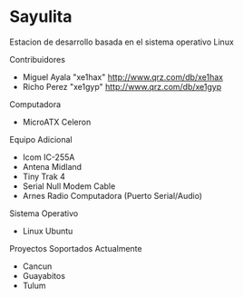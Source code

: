 Sayulita
==

Estacion de desarrollo basada en el sistema operativo Linux 

Contribuidores

- Miguel Ayala "xe1hax" http://www.qrz.com/db/xe1hax
- Richo Perez "xe1gyp" http://www.qrz.com/db/xe1gyp 

Computadora
- MicroATX Celeron

Equipo Adicional

- Icom IC-255A
- Antena Midland
- Tiny Trak 4
- Serial Null Modem Cable
- Arnes Radio Computadora (Puerto Serial/Audio)

Sistema Operativo

- Linux Ubuntu

Proyectos Soportados Actualmente

- Cancun
- Guayabitos 
- Tulum 




